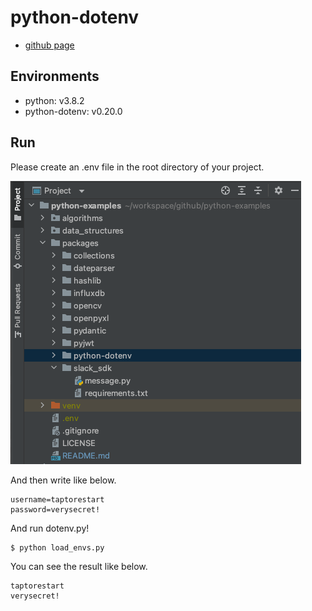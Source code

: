 # python-dotenv
- [github page](https://github.com/theskumar/python-dotenv)

## Environments
- python: v3.8.2
- python-dotenv: v0.20.0

## Run

Please create an .env file in the root directory of your project.

![Root directory of a project](./root_directory_of_project.png)

And then write like below.
```
username=taptorestart
password=verysecret!
```

And run dotenv.py!
```shell
$ python load_envs.py
```

You can see the result like below.
```shell
taptorestart
verysecret!
```
